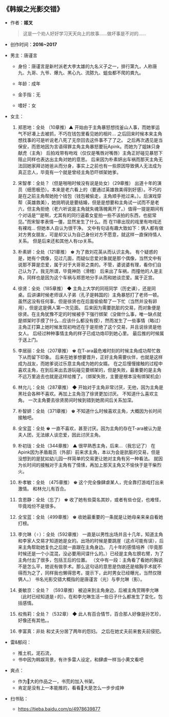 ## 《韩娱之光影交错》

- 作者：**姬叉**
  
    > 这是一个劝人好好学习天天向上的故事……做坏事是不对的……

- 创作时间：**2016~2017**

- 男主：唐谨言

  * 身份：唐谨言是新村派老大李太雄的九名义子之一，排行第九，人称唐九、九哥、九爷、爆九、黑心九、流脓九、蛆虫都不爬的粪九。
  
  * 年龄：成年
  * 金手指：无
  * 嗜好：女

- 女主：

  1. 郑恩地：全处 （10章推）▲
  开始由于主角暴怒想找釜山人事，而她爹运气不好凑上去被抓，不巧在钱包里看见她的相片…
  之后回来时候本来主角想找事的可是听说老八死了无奈回去这件事不了了之。
  之后再次遇见是当保安，而恩地因为言语得罪主角主角暴怒要玩Apink。而她为了姐妹只身献虎（主角）
  后拍戏带有吻戏（仅仅是嘴唇对嘴唇）主角正好碰见暴怒下阻止同样也表达出主角对她的意思。
  后来因为朴素妍出车祸而那天主角无法回她家拜访她爸从而分身，事实上之前也有一些原因导致俩人无法成为真正恋人，毕竟有一个就是曾经主角恐吓绑架她爹。

  2. 宋智孝：全处？（但是啪啪时候没有说是处女）（29章推）
  出道十年的演员（细思极恐）。本来是老六看上的（要通过英雄救美得到好感）。不巧的是在之前主角帮她抢个钱包（钱包被偷走，主角顺手抢过来。）。后演戏穿帮（英雄救美），她挑明说是要结婚，但是是想要和主角试一试而不是老六，但主角拒绝（老六听说是主角就失魂落魄离开了。）值得一提是期间有个对话是““是啊，尤其有的同行逼着女星拍一些不该拍的东西，也挺常见。”而宋智孝表情一僵，显然发生了什么。而
  在11章出现的戏里有吻戏还有裸戏…
  但她本人自认为很干净。
  文中有句话有趣大致如下：俩人都有做对方男女朋友，可是却又认为自己身份对方不愿意，就这样一直保持情人关系。
  但是后来还和其他人有cp关系。

  3. 朴素妍：全处（121章推） ♚
  为了救刘花英从而认识主角。
  有个疑惑的是，她有个偶像，见过几面，而疑似恋爱对象就是那个偶像，当然文中有说那不算是恋爱，属于对于大哥哥之类的。不管，婆说婆有理，看你们自己认为了。我无所谓，毕竟神防（滑稽）
  后来出了车祸，而撞他的人是主角，同样也是因为这个车祸与郑恩地分手从而和她谈恋爱。属于正宫。

  4. 徐贤：全处（185章推） ◆
  主角上大学的同班同学（历史课），还是同桌。后讲课时候老师误人子弟（孔子是韩国的）主角暴怒打了老师一顿。虽然这没有任何事，但是徐贤也在后面偷偷帮了一下忙（当然并没有卵用），但是这是俩人第一次见面。
  后来因为需要肮脏的交易，而对象便是徐贤。在主角犹豫不定的时候被手下强行绑架（没做什么事，唯一缺点就是绑架时手摸了什么…应该什么都没有摸），然而发生了一些事情（略过）主角正打算上她时候发现初吻还在于是拒绝了这个交易，并且说徐贤是他女人。
  后经过种种事情主角的样子已成功烙印到她心里。
  最后推的时候属于送上门。

  5. 李居丽：全处（207章推） ♚
  在T-ara最危难时刻的时候主角成功帮忙救下从而留下印象。
  后来在她爹想要晋升，正好主角需要伙伴，也就是这样成为战友，而她爹说过乐意主角成为她的女婿。
  在之后慢慢接触的过程中喜欢主角，在到后来出去游玩碰见要绑架的，但是失败，最重要的是主角不远万里追去也就是这样给推了。（绑架失败，主要是根本没有绑架机会）

  6. 林允儿：全处（287章推） ◆
  开始对于主角非常讨厌，无他，因为主角是黑社会各种不喜欢。再加上主角泡了徐贤更加讨厌。
  不知道什么喜欢主角。
  一次主角要去徐贤房间时候到错到她房间后关系加深。

  7. 朴智妍：全处（371章推） ♚
  不知道什么时候喜欢主角，大概因为长时间接触吧。
  8. 全宝蓝：全处 ♚
  一直不喜欢，甚至讨厌。因为主角的存在T-ara被认为是夫人团，无法嫁人谈恋爱，因此讨厌主角。

  9. 朴初珑：全处（344章推） ▲
  很早熟悉主角，后来…（我忘记了）
  在Apink因为矛盾裁员（外部）前来求主角，本以为会是肮脏的交易，但是没想到的是犹如幼儿园一样简单的交易更让她对主角有另一种看法。
  就因为长时间的接触对于主角有了情愫，再加上那天主角又不愉快于是干柴烈火。


  10. 朴孝敏：全处 （475章推） ♚
  这个完全像肆虐某人，完全靠打游戏打出来激情。
  和林允儿有百合。

  11. 含恩静：全处（忘了） ♚
  收了她有些莫名其妙，或者有些仓促，也难怪，毕竟戏份不是很多。
  12. 全宝蓝：全处（499章推） ♚
  收她最重要的一条就是让她母亲来亲自看她打榜。
  13. 李允琳（♀）：全处（592章推）
  一直是以男性出场并且十几年，知道主角和李家人交易才知道她是女的。出场的时候是要跳崖（这点可能有误），后来主角帮助她复仇之后就一直跟在主角身边。
  几十年的感情培养（毕竟那时候还是一个小混混，没必要用间谍什么的。）已经是主角左膀右臂，为了主角付出了很多，包括王后的位置。
  （文中有一段：主角看了看她的胸说不是怎么平，她说有做手术。那么这句话的意思是伪娘还是缩胸手术就不得而为之了，同样我也懒得思考。提示下，此时男女已经曝光，当然仅限俩人。）
  书名光影交错大概指的是唐谨言（光）与李允琳（影）。
  14. 姜敏京：全处？ （593章推）
  被迫来到主角身边，后被主角赏赐李允琳（此时已经知道是♀的）。在和李允琳生活一些日子什么都发生了变化，包括感情。

  15. 权侑莉：全处？（532章） ◆
  此人有百合情节，百合那人好像是孙艺珍，好像还有其他。。
  16. 李富真：非处
  和丈夫分居了两年的怨妇。
  之后在她丈夫前来套夫前侵犯。

- 雷&郁闷：

  * 推土机，泥石流，
  * 书中因为韩娱背景，有许多雷人设定，和肆虐一样当小黄文看吧

- 爽点：
  
  * 作为🐓大的作品之一，书荒的加入书架。
  * 肯定是没有上一本能推的，看看🐓大是怎么一步步成神

- 扫书贴：
  
  * <https://tieba.baidu.com/p/4978639877>